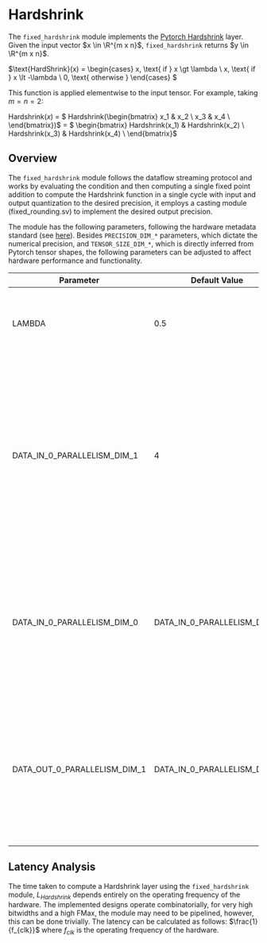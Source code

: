 # Hardshrink

The `fixed_hardshrink` module implements the [Pytorch Hardshrink](https://pytorch.org/docs/stable/generated/torch.nn.Hardshrink.html) layer. Given the input vector $x \in \R^{m x n}$, `fixed_hardshrink` returns $y \in \R^{m x n}$. 

$\text{HardShrink}(x) =
\begin{cases}
x, \text{ if } x \gt \lambda \\
x, \text{ if } x \lt -\lambda \\
0, \text{ otherwise }
\end{cases}
$

This function is applied elementwise to the input tensor. For example, taking $m = n = 2$:

Hardshrink($x$) = $ Hardshrink(\begin{bmatrix}
x_1 & x_2 \\
x_3 & x_4 \\
\end{bmatrix})$ = $ \begin{bmatrix} Hardshrink(x_1) & Hardshrink(x_2) \\
Hardshrink(x_3) & Hardshrink(x_4) \\
\end{bmatrix}$


## Overview

The `fixed_hardshrink` module follows the dataflow streaming protocol and works by evaluating the condition and then computing a single fixed point addition to compute the Hardshrink function in a single cycle with input and output quantization to the desired precision, it employs a casting module (fixed_rounding.sv) to implement the desired output precision.

The module has the following parameters, following the hardware metadata standard (see [here](https://deepwok.github.io/mase/modules/api/analysis/add_metadata.html#add-hardware-metadata-analysis-pass)). Besides `PRECISION_DIM_*` parameters, which dictate the numerical precision, and `TENSOR_SIZE_DIM_*`, which is directly inferred from Pytorch tensor shapes, the following parameters can be adjusted to affect hardware performance and functionality.

| Parameter                    	| Default Value            	| Definition                                                                                                                                                                                                                                     	|
|------------------------------	|--------------------------	|------------------------------------------------------------------------------------------------------------------------------------------------------------------------------------------------------------------------------------------------	|
| LAMBDA  	| 0.5                        	| A parameter in the Pytorch module, controls the threshold of shrinkage.                                    | DATA_IN_0_PARALLELISM_DIM_0  	| 4                        	| Number of elements per transaction at the input interface. Impacts the area usage by increasing the required FIFO length (only required with different input and output parallelisms)                                                                   |
| DATA_IN_0_PARALLELISM_DIM_1  	| 4                        	| Number of elements per transaction at the input interface. Impacts the area usage by increasing the required FIFO length (only required with different input and output parallelisms)                                                                      |
| DATA_IN_0_PARALLELISM_DIM_0  	| DATA_IN_0_PARALLELISM_DIM_0                        	| Number of elements per transaction at the output interface, this is what controls the number of read-only memories or LUTs that are instantiated.                                                                    |
| DATA_OUT_0_PARALLELISM_DIM_1       	| DATA_IN_0_PARALLELISM_DIM_1 	| Number of elements per transaction at the output interface, this is what controls the number of adders and arithmetic necessary for checking the condition.                                                                                                                                     

## <a name="latency_analaysis"></a> Latency Analysis

The time taken to compute a Hardshrink layer using the `fixed_hardshrink` module, $L_{Hardshrink}$ depends entirely on the operating frequency of the hardware. The implemented designs operate combinatorially, for very high bitwidths and a high FMax, the module may need to be pipelined, however, this can be done trivially. The latency can be calculated as follows: $\frac{1}{f_{clk}}$ where $f_{clk}$ is the operating frequency of the hardware.